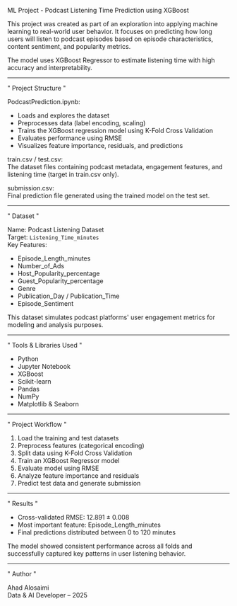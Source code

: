 ML Project - Podcast Listening Time Prediction using XGBoost

This project was created as part of an exploration into applying machine learning to real-world user behavior. It focuses on predicting how long users will listen to podcast episodes based on episode characteristics, content sentiment, and popularity metrics.

The model uses XGBoost Regressor to estimate listening time with high accuracy and interpretability.

---

" Project Structure "

PodcastPrediction.ipynb:  
- Loads and explores the dataset  
- Preprocesses data (label encoding, scaling)  
- Trains the XGBoost regression model using K-Fold Cross Validation  
- Evaluates performance using RMSE  
- Visualizes feature importance, residuals, and predictions  

train.csv / test.csv:  
The dataset files containing podcast metadata, engagement features, and listening time (target in train.csv only).

submission.csv:  
Final prediction file generated using the trained model on the test set.

---

" Dataset "

Name: Podcast Listening Dataset  
Target: `Listening_Time_minutes`  
Key Features:
- Episode_Length_minutes  
- Number_of_Ads  
- Host_Popularity_percentage  
- Guest_Popularity_percentage  
- Genre  
- Publication_Day / Publication_Time  
- Episode_Sentiment  

This dataset simulates podcast platforms' user engagement metrics for modeling and analysis purposes.

---

" Tools & Libraries Used "

- Python  
- Jupyter Notebook  
- XGBoost  
- Scikit-learn  
- Pandas  
- NumPy  
- Matplotlib & Seaborn

---

" Project Workflow "

1. Load the training and test datasets  
2. Preprocess features (categorical encoding)  
3. Split data using K-Fold Cross Validation  
4. Train an XGBoost Regressor model  
5. Evaluate model using RMSE  
6. Analyze feature importance and residuals  
7. Predict test data and generate submission

---

" Results "

- Cross-validated RMSE: 12.891 ± 0.008
- Most important feature: Episode_Length_minutes
- Final predictions distributed between 0 to 120 minutes

The model showed consistent performance across all folds and successfully captured key patterns in user listening behavior.

---

" Author "

Ahad Alosaimi  
Data & AI Developer – 2025
